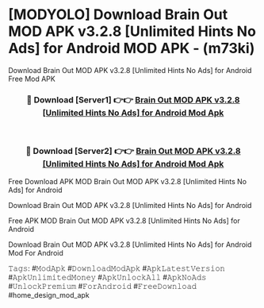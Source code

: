 # [MODYOLO] Download Brain Out MOD APK v3.2.8 [Unlimited Hints No Ads] for Android MOD APK - (m73ki)
Download Brain Out MOD APK v3.2.8 [Unlimited Hints No Ads] for Android Free Mod APK

<div align="center">
<h3>🔴 Download [Server1] 👉👉 <a href="https://apk-comot.site?title=Brain_Out_MOD_APK_v3.2.8_[Unlimited_Hints_No_Ads]_for_Android">Brain Out MOD APK v3.2.8 [Unlimited Hints No Ads] for Android Mod Apk</a></h3><br>

<h3>🔴 Download [Server2] 👉👉 <a href="https://apk-comot.site?title=Brain_Out_MOD_APK_v3.2.8_[Unlimited_Hints_No_Ads]_for_Android">Brain Out MOD APK v3.2.8 [Unlimited Hints No Ads] for Android Mod Apk</a></h3>
</div>


Free Download APK MOD Brain Out MOD APK v3.2.8 [Unlimited Hints No Ads] for Android

Download Brain Out MOD APK v3.2.8 [Unlimited Hints No Ads] for Android 

Free APK MOD Brain Out MOD APK v3.2.8 [Unlimited Hints No Ads] for Android 

Download Brain Out MOD APK v3.2.8 [Unlimited Hints No Ads] for Android Mod For Android

𝚃𝚊𝚐𝚜: #𝙼𝚘𝚍𝙰𝚙𝚔 #𝙳𝚘𝚠𝚗𝚕𝚘𝚊𝚍𝙼𝚘𝚍𝙰𝚙𝚔 #𝙰𝚙𝚔𝙻𝚊𝚝𝚎𝚜𝚝𝚅𝚎𝚛𝚜𝚒𝚘𝚗 #𝙰𝚙𝚔𝚄𝚗𝚕𝚒𝚖𝚒𝚝𝚎𝚍𝙼𝚘𝚗𝚎𝚢 #𝙰𝚙𝚔𝚄𝚗𝚕𝚘𝚌𝚔𝙰𝚕𝚕 #𝙰𝚙𝚔𝙽𝚘𝙰𝚍𝚜 #𝚄𝚗𝚕𝚘𝚌𝚔𝙿𝚛𝚎𝚖𝚒𝚞𝚖 #𝙵𝚘𝚛𝙰𝚗𝚍𝚛𝚘𝚒𝚍 #𝙵𝚛𝚎𝚎𝙳𝚘𝚠𝚗𝚕𝚘𝚊𝚍 #home_design_mod_apk